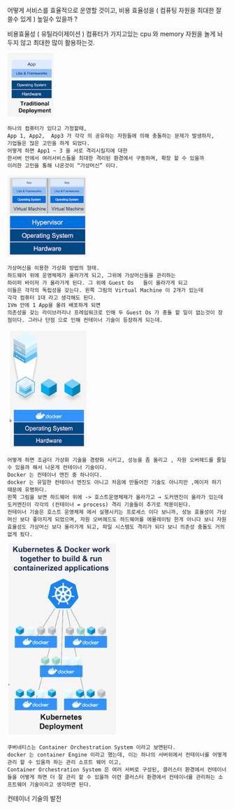 
어떻게 서비스를 효율적으로 운영할 것이고, 비용 효율성을 ( 컴퓨팅 자원을 최대한 잘 쓸수 있게 ) 높일수 있을까 ?

비용효율성 ( 유틸라이제이션 )
컴퓨터가 가지고있는 cpu 와 memory 자원을 놀게 놔두지 않고 최대한 많이 활용하는것.


![img.png](img.png)
```
하나의 컴퓨터가 있다고 가정할때,
App 1, App2,  App3 가 각각 의 공유하는 자원들에 의해 충돌하는 문제가 발생하자,
기업들은 많은 고민을 하게 되었다.
어떻게 하면 App1 ~ 3 을 서로 격리시킬지에 대한
한서버 안에서 여러서비스들을 최대한 격리된 환경에서 구동하며, 확장 할 수 있을까
이러한 고민을 통해 나온것이 “가상머신” 이다.
```

![img_1.png](img_1.png)
```
가상머신을 이용한 가상화 방법의 형태.
하드웨어 위에 운영체제가 올라가게 되고, 그위에 가상머신들을 관리하는
하이퍼 바이저 가 올라가게 된다. 그 위에 Guest Os   들이 올라가게 되고
이들은 각각의 독립성을 갖는다. 왼쪽 그림의 Virtual Machine 이 2개가 있는데
각각 컴퓨터 1대 라고 생각해도 된다.
1Vm 안에 1 App을 올려 배포하게 되면
의존성을 갖는 라이브러리나 프레임워크로 인해 두 Guest Os 가 충돌 할 일이 없는것이 장점이다. 그러나 단점 으로 인해 컨테이너 기술이 등장하게 되는데.
```

![img_2.png](img_2.png)
```
어떻게 하면 조금더 가상화 기술을 경량화 시키고, 성능을 좀 올리고 , 자원 오버헤드를 줄일 수 있을까 해서 나온게 컨테이너 기술이다.
Docker 는 컨테이너 엔진 중 하나이다.
docker 는 유일한 컨테이너 엔진도 아니고 처음에 만들어진 기술도 아니지만 ,메이저 하기 때문에 유명하다.
왼쪽 그림을 보면 하드웨어 위에 -> 호스트운영체제가 올라가고 → 도커엔진이 올라가 있는데 도커엔진이 각각의 (컨테이너 = process) 격리 기술들이 추가로 적용이된다.
컨테이너 기술은 호스트 운영체제 에서 실행시키는 프로세스 이다 보니까, 성능 효율성이 가상머신 보다 좋아지게 되었으며, 자원 오버헤드도 하드웨어를 에뮬레이팅 한게 아니다 보니 자원효율성도 가상머신 보다 올라가게 되고, 파일 시스템도 격리가 되다 보니 의존성 충돌도 거의 없게 됬다.
```

![img_3.png](img_3.png)
```
쿠버네티스는 Container Orchestration System 이라고 보면된다.
docker 는 container Engine 이라고 했는데, 이는 하나의 서버위에서 컨테이너를 어떻게 관리 할 수 있을까 하는 관리 소프트 웨어 이고,
Container Orchestration System 은 여러 서버로 구성된, 클러스터 환경에서 컨테이너들을 어떻게 하면 더 잘 관리 할 수 있을까 이런 클러스터 환경에서 컨테이너를 관리하는 소프트웨어 기술이라고 생각하면 된다.
```


















컨테이너 기술의 발전 

 